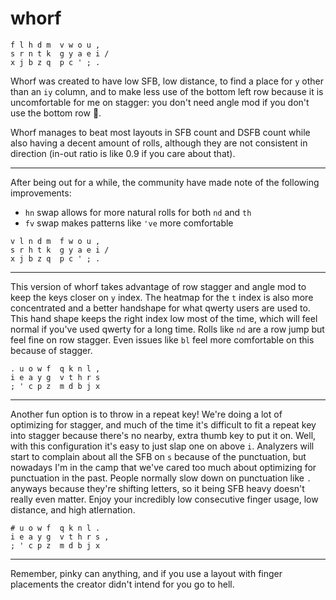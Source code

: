 # whorf

```
f l h d m  v w o u , 
s r n t k  g y a e i / 
x j b z q  p c ' ; . 
```
Whorf was created to have low SFB, low distance, to find a place for `y` other than an `iy` column, and to make less use of the bottom left row because it is uncomfortable for me on stagger: you don't need angle mod if you don't use the bottom row 🧠.

Whorf manages to beat most layouts in SFB count and DSFB count while also having a decent amount of rolls, although they are not consistent in direction (in-out ratio is like 0.9 if you care about that).

---
After being out for a while, the community have made note of the following improvements:
- `hn` swap allows for more natural rolls for both `nd` and `th`
- `fv` swap makes patterns like `'ve` more comfortable
```
v l n d m  f w o u , 
s r h t k  g y a e i / 
x j b z q  p c ' ; . 
```

---
This version of whorf takes advantage of row stagger and angle mod to keep the keys closer on `y` index. The heatmap for the `t` index is also more concentrated and a better handshape for what qwerty users are used to. This hand shape keeps the right index low most of the time, which will feel normal if you've used qwerty for a long time. Rolls like `nd` are a row jump but feel fine on row stagger. Even issues like `bl` feel more comfortable on this because of stagger. 
```
. u o w f  q k n l ,
i e a y g  v t h r s
; ' c p z  m d b j x
```
---
Another fun option is to throw in a repeat key! We're doing a lot of optimizing for stagger, and much of the time it's difficult to fit a repeat key into stagger because there's no nearby, extra thumb key to put it on. Well, with this configuration it's easy to just slap one on above `i`. Analyzers will start to complain about all the SFB on `s` because of the punctuation, but nowadays I'm in the camp that we've cared too much about optimizing for punctuation in the past. People normally slow down on punctuation like `.` anyways because they're shifting letters, so it being SFB heavy doesn't really even matter. Enjoy your incredibly low consecutive finger usage, low distance, and high atlernation. 
```
# u o w f  q k n l .
i e a y g  v t h r s ,
; ' c p z  m d b j x
```
---
Remember, pinky can anything, and if you use a layout with finger placements the creator didn't intend for you go to hell.
